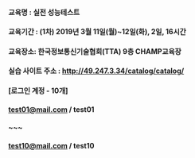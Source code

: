 #### 교육명 : 실전 성능테스트  
#### 교육기간 : (1차) 2019년 3월 11일(월)~12일(화), 2일, 16시간  
#### 교육장소: 한국정보통신기술협회(TTA) 9층 CHAMP교육장  
  
  
  
#### 실습 사이트 주소 : http://49.247.3.34/catalog/catalog/  
#### [로그인 계정 - 10개]  
#### test01@mail.com / test01  
#### ~~~  
#### test10@mail.com / test10  


